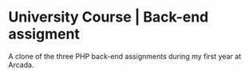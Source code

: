 # University Course | Back-end assigment

A clone of the three PHP back-end assignments during my first year at Arcada.
